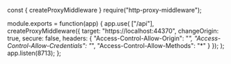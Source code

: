 const { createProxyMiddleware } require("http-proxy-middleware");

module.exports = function(app) {
    app.use(
        ["/api"],
        createProxyMiddleware({
            target: "https://localhost:44370",
            changeOrigin: true,
            secure: false,
            headers: {
                "Access-Control-Allow-Origin": "*",
                "Access-Control-Allow-Credentials": "*",
                "Access-Control-Allow-Methods": "*"
            }
        });
    );
    app.listen(8713);
};
